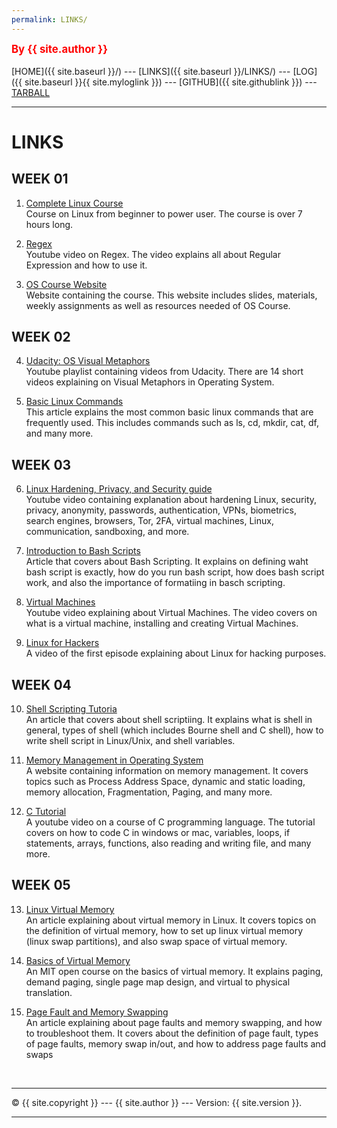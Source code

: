 ```yaml
---
permalink: LINKS/
---
```

<span style="color:red; font-weight:bold; font-size:larger;">By {{ site.author }}</span>
<br><br>
[HOME]({{ site.baseurl }}/) ---
[LINKS]({{ site.baseurl }}/LINKS/) ---
[LOG]({{ site.baseurl }}{{ site.myloglink }}) ---
[GITHUB]({{ site.githublink }}) ---
[TARBALL]({{site.tarballlink}})
<br>
<hr>

# LINKS

## WEEK 01

1. [Complete Linux Course](https://www.youtube.com/watch?v=wBp0Rb-ZJak)<br>
Course on Linux from beginner to power user. The course is over 7 hours long.

2. [Regex](https://youtu.be/bgBWp9EIlMM)<br>
Youtube video on Regex. The video explains all about Regular Expression and how to use it.

3. [OS Course Website](https://os.vlsm.org/)<br>
Website containing the course. This website includes slides, materials, weekly assignments as well as resources needed of OS Course.

## WEEK 02

4. [Udacity: OS Visual Metaphors](https://goo.gl/HaUk5g)<br>
Youtube playlist containing videos from Udacity. There are 14 short videos explaining on Visual Metaphors in Operating System.

5. [Basic Linux Commands](https://linuxopsys.com/topics/basic-linux-commands)<br>
This article explains the most common basic linux commands that are frequently used. This includes commands such as ls, cd, mkdir, cat, df, and many more.

## WEEK 03

6. [Linux Hardening, Privacy, and Security guide](https://www.youtube.com/watch?v=Sa0KqbpLye4)<br>
Youtube video containing explanation about hardening Linux, security, privacy, anonymity, passwords, authentication, VPNs, biometrics, search engines, browsers, Tor, 2FA, virtual machines, Linux, communication, sandboxing, and more.

7. [Introduction to Bash Scripts](https://ryanstutorials.net/bash-scripting-tutorial/bash-script.php)<br>
Article that covers about Bash Scripting. It explains on defining waht bash script is exactly, how do you run bash script, how does bash script work, and also the importance of formatiing in basch scripting.

8. [Virtual Machines](https://www.youtube.com/watch?v=wX75Z-4MEoM)<br>
Youtube video explaining about Virtual Machines. The video covers on what is a virtual machine, installing and creating Virtual Machines.

9. [Linux for Hackers](https://www.youtube.com/watch?v=VbEx7B_PTOE)<br>
A video of the first episode explaining about Linux for hacking purposes.

## WEEK 04

10. [Shell Scripting Tutoria](https://www.guru99.com/introduction-to-shell-scripting.html)<br>
An article that covers about shell scriptiing. It explains what is shell in general, types of shell (which includes Bourne shell and C shell), how to write shell script in Linux/Unix, and shell variables.

11. [Memory Management in Operating System](https://www.tutorialspoint.com/operating_system/os_memory_management.htm)<br>
A website containing information on memory management. It covers topics such as Process Address Space, dynamic and static loading, memory allocation, Fragmentation, Paging, and many more. 

12. [C Tutorial](https://www.youtube.com/watch?v=KJgsSFOSQv0)<br>
A youtube video on a course of C programming language. The tutorial covers on how to code C in windows or mac, variables, loops, if statements, arrays, functions, also reading and writing file, and many more.

## WEEK 05

13. [Linux Virtual Memory](https://www.makeuseof.com/virtual-memory-on-linux/)<br>
An article explaining about virtual memory in Linux. It covers topics on the definition of virtual memory, how to set up linux virtual memory (linux swap partitions), and also swap space of virtual memory.

14. [Basics of Virtual Memory](https://www.youtube.com/watch?v=8yO2FBBfaB0)<br>
An MIT open course on the basics of virtual memory. It explains paging, demand paging, single page map design, and virtual to physical translation.

15. [Page Fault and Memory Swapping](https://www.site24x7.com/learn/linux/page-faults-memory-swapping.html)<br>
An article explaining about page faults and memory swapping, and how to troubleshoot them. It covers about the definition of page fault, types of page faults, memory swap in/out, and how to address page faults and swaps

<br>
<hr>
&copy; {{ site.copyright }} --- {{ site.author }} --- Version: {{ site.version }}.
<hr>
<br>

